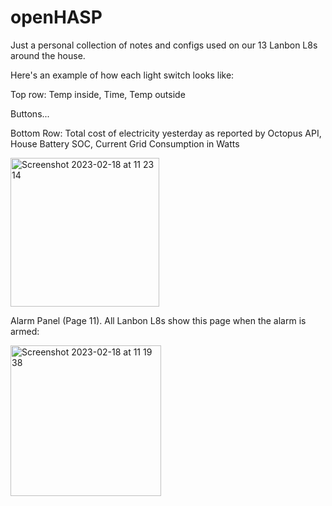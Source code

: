 # openHASP

Just a personal collection of notes and configs used on our 13 Lanbon L8s around the house.

Here's an example of how each light switch looks like:

Top row: Temp inside, Time, Temp outside

Buttons...

Bottom Row: Total cost of electricity yesterday as reported by Octopus API, House Battery SOC, Current Grid Consumption in Watts

<img width="238" alt="Screenshot 2023-02-18 at 11 23 14" src="https://user-images.githubusercontent.com/34128113/219857600-d894c5ba-9bd6-4848-91d4-d0688abb2964.png">

Alarm Panel (Page 11).  All Lanbon L8s show this page when the alarm is armed:

<img width="241" alt="Screenshot 2023-02-18 at 11 19 38" src="https://user-images.githubusercontent.com/34128113/219857548-7c1e0c6b-dc37-471c-ae12-74799b1f377a.png">


